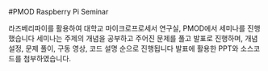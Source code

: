 #PMOD Raspberry Pi Seminar

라즈베리파이를 활용하여 대학교 마이크로프로세서 연구실, PMOD에서 세미나를 진행했습니다 세미나는 주제의 개념을 공부하고 주어진 문제를 풀고 발표로 진행하며, 개념 설정, 문제 풀이, 구동 영상, 코드 설명 순으로 진행됩니다 발표에 활용한 PPT와 소스코드를 첨부하였습니다.
